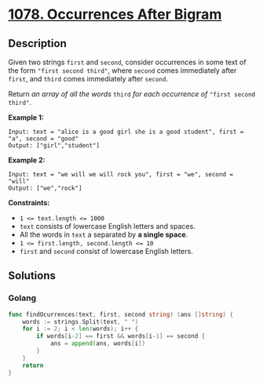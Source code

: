# [1078. Occurrences After Bigram](https://leetcode-cn.com/problems/occurrences-after-bigram/)



## Description 



Given two strings `first` and `second`, consider occurrences in some text of the form `"first second third"`, where `second` comes immediately after `first`, and `third` comes immediately after `second`.

Return *an array of all the words* `third` *for each occurrence of* `"first second third"`.

 

**Example 1:**

```
Input: text = "alice is a good girl she is a good student", first = "a", second = "good"
Output: ["girl","student"]
```

**Example 2:**

```
Input: text = "we will we will rock you", first = "we", second = "will"
Output: ["we","rock"]
```

 

**Constraints:**

- `1 <= text.length <= 1000`
- `text` consists of lowercase English letters and spaces.
- All the words in `text` a separated by **a single space**.
- `1 <= first.length, second.length <= 10`
- `first` and `second` consist of lowercase English letters.



## Solutions

### Golang

```go
func findOcurrences(text, first, second string) (ans []string) {
    words := strings.Split(text, " ")
    for i := 2; i < len(words); i++ {
        if words[i-2] == first && words[i-1] == second {
            ans = append(ans, words[i])
        }
    }
    return
}
```

